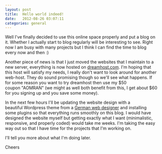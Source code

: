 ```yaml
---
layout: post
title:  Hello world indeed!
date:   2012-08-26 03:07:11
categories: general
---
```

Well I've finally decided to use this online space properly and put a blog on it. Whether I actually start to blog regularly will be interesting to see. Right now I am busy with many projects but I think I can find the time to blog every now and then :)

Another piece of news is that I just moved the websites that I maintain to a new server, everything is now hosted on [dreamhost.com](http://www.dreamhost.com "Dream Host"). I'm hoping that this host will satisfy my needs, I really don't want to look around for another web-host. They do sound promising though so we'll see what happens. If for some reason you want to try dreamhost then use my $50 coupon "AOMRAN" (we might as well both benefit from this, I get about $60 for you signing up and you save some money).

In the next few hours I'll be updating the website design with a beautiful Wordpress theme from a [German web designer](http://www.elmastudio.de/ "German web designer") and installing some plugins so that everything runs smoothly on this blog. I would have designed the website myself but getting exactly what I want (minimalistic, responsive, and properly coded) would take me weeks. I'm taking the easy way out so that I have time for the projects that I'm working on.

I'll tell you more about what I'm doing later.

Cheers